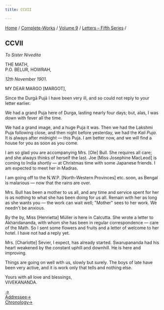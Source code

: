 ```yaml
---
title: CCVII

---
```



[Home](../../../index.htm) / [Complete-Works](../../complete_works.htm)
/ [Volume 9](../volume_9_contents.htm) / [Letters – Fifth
Series](letters_fifth_series_contents.htm) /



## CCVII

*To Sister Nivedita*

THE MATH,  
P.O. BELUR, HOWRAH,

*12th November 1901*.

MY DEAR MARGO \[MARGOT\],

Since the Durgā Pujā I have been very ill, and so could not reply to
your letter earlier.

We had a grand Puja here of Durga, lasting nearly four days; but, alas,
I was down with fever all the time.

We had a grand image, and a huge Puja it was. Then we had the Lakshmi
Puja following close, and then night before yesterday, we had the *Kali
Puja*. It is always after midnight — this Puja. I am better now, and we
will find a house for you as soon as you come.

I am so glad you are accompanying Mrs. \[Ole\] Bull. She requires all
care; and she always thinks of herself the last. Joe \[Miss Josephine
MacLeod\] is coming to India shortly — at Christmas time with some
Japanese friends. I am expected to meet her in Madras.

I am going off to the N.W.P. \[North-Western Provinces\] etc. soon, as
Bengal is malarious — now that the rains are over.

Mrs. Bull has been a mother to us all, and any time and service spent
for her is as nothing to what she has been doing for us all. Remain with
her as long as she wants you — the work can wait well; "Mother" sees to
her work. We needn't be anxious.

By the by, Miss \[Henrietta\] Müller is here in Calcutta. She wrote a
letter to Akhandananda, with whom she has been in regular correspondence
— care of the Math. So I sent some flowers and fruits and a letter of
welcome to her hotel. I have not had a reply yet.

Mrs. \[Charlotte\] Sevier, I expect, has already started. Swarupananda
had his heart weakened by the constant uphill and downhill. He is here
and improving.

Things are going on well with us, slowly but surely. The boys of late
have been very active, and it is work only that tells and nothing else.

Yours with all love and blessings,  
VIVEKANANDA.

[→](208_christina.htm)  
[Addressee→](../../volume_5/epistles_first_series/116_sister_nivedita.htm)  
[Chronology→](208_christina.htm)


